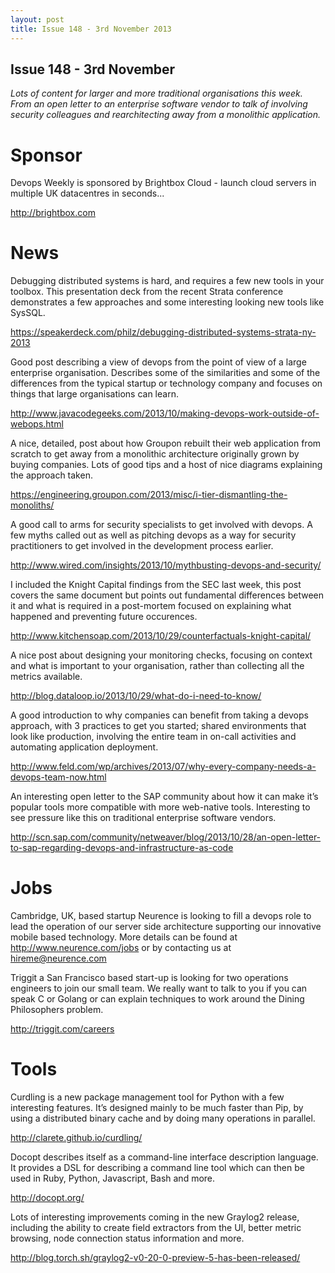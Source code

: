 ```yaml
---
layout: post
title: Issue 148 - 3rd November 2013
---
```


## Issue 148 - 3rd November

_Lots of content for larger and more traditional organisations this week. From an open letter to an enterprise software vendor to talk of involving security colleagues and rearchitecting away from a monolithic application._


Sponsor
======

Devops Weekly is sponsored by Brightbox Cloud - launch cloud servers in multiple UK datacentres in seconds...

http://brightbox.com


News
====

Debugging distributed systems is hard, and requires a few new tools in your toolbox. This presentation deck from the recent Strata conference demonstrates a few approaches and some interesting looking new tools like SysSQL.

https://speakerdeck.com/philz/debugging-distributed-systems-strata-ny-2013


Good post describing a view of devops from the point of view of a large enterprise organisation. Describes some of the similarities and some of the differences from the typical startup or technology company and focuses on things that large organisations can learn.

http://www.javacodegeeks.com/2013/10/making-devops-work-outside-of-webops.html


A nice, detailed, post about how Groupon rebuilt their web application from scratch to get away from a monolithic architecture originally grown by buying companies. Lots of good tips and a host of nice diagrams explaining the approach taken.

https://engineering.groupon.com/2013/misc/i-tier-dismantling-the-monoliths/


A good call to arms for security specialists to get involved with devops. A few myths called out as well as pitching devops as a way for security practitioners to get involved in the development process earlier.

http://www.wired.com/insights/2013/10/mythbusting-devops-and-security/


I included the Knight Capital findings from the SEC last week, this post covers the same document but points out fundamental differences between it and what is required in a post-mortem focused on explaining what happened and preventing future occurences.

http://www.kitchensoap.com/2013/10/29/counterfactuals-knight-capital/


A nice post about designing your monitoring checks, focusing on context and what is important to your organisation, rather than collecting all the metrics available.

http://blog.dataloop.io/2013/10/29/what-do-i-need-to-know/


A good introduction to why companies can benefit from taking a devops approach, with 3 practices to get you started; shared environments that look like production, involving the entire team in on-call activities and automating application deployment.

http://www.feld.com/wp/archives/2013/07/why-every-company-needs-a-devops-team-now.html


An interesting open letter to the SAP community about how it can make it’s popular tools more compatible with more web-native tools. Interesting to see pressure like this on traditional enterprise software vendors.

http://scn.sap.com/community/netweaver/blog/2013/10/28/an-open-letter-to-sap-regarding-devops-and-infrastructure-as-code


Jobs
====

Cambridge, UK, based startup Neurence is looking to fill a devops role to lead the operation of our server side architecture supporting our innovative mobile based technology.  More details can be found at http://www.neurence.com/jobs or by contacting us at hireme@neurence.com


Triggit a San Francisco based start-up is looking for two operations engineers to join our small team. We really want to talk to you if you can speak C or Golang or can explain techniques to work around the Dining Philosophers problem.

http://triggit.com/careers


Tools
====

Curdling is a new package management tool for Python with a few interesting features. It’s designed mainly to be much faster than Pip, by using a distributed binary cache and by doing many operations in parallel.

http://clarete.github.io/curdling/


Docopt describes itself as a command-line interface description language. It provides a DSL for describing a command line tool which can then be used in Ruby, Python, Javascript, Bash and more.

http://docopt.org/


Lots of interesting improvements coming in the new Graylog2 release, including the ability to create field extractors from the UI, better metric browsing, node connection status information and more.

http://blog.torch.sh/graylog2-v0-20-0-preview-5-has-been-released/ 
